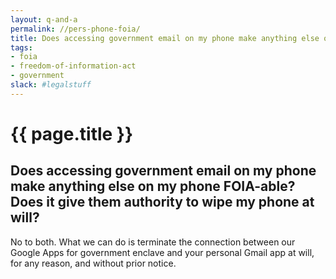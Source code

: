 ```yaml
---
layout: q-and-a
permalink: //pers-phone-foia/
title: Does accessing government email on my phone make anything else on my phone FOIA-able?
tags:
- foia
- freedom-of-information-act
- government
slack: #legalstuff
---
```

# {{ page.title }}

## Does accessing government email on my phone make anything else on my phone FOIA-able? Does it give them authority to wipe my phone at will?

No to both. What we can do is terminate the connection between our Google Apps for government enclave and your personal Gmail app at will, for any reason, and without prior notice.
